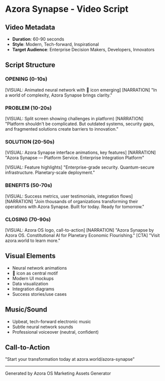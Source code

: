 # Azora Synapse - Video Script

## Video Metadata
- **Duration**: 60-90 seconds
- **Style**: Modern, Tech-forward, Inspirational
- **Target Audience**: Enterprise Decision Makers, Developers, Innovators

## Script Structure

### OPENING (0-10s)
[VISUAL: Animated neural network with 🧠 icon emerging]
[NARRATION]
"In a world of complexity, Azora Synapse brings clarity."

### PROBLEM (10-20s)
[VISUAL: Split screen showing challenges in platform)
[NARRATION]
"Platform shouldn't be complicated. But outdated systems, security gaps, and fragmented solutions create barriers to innovation."

### SOLUTION (20-50s)
[VISUAL: Azora Synapse interface animations, key features]
[NARRATION]
"Azora Synapse — Platform Service. Enterprise Integration Platform"

[VISUAL: Feature highlights]
"Enterprise-grade security. Quantum-secure infrastructure. Planetary-scale deployment."

### BENEFITS (50-70s)
[VISUAL: Success metrics, user testimonials, integration flows]
[NARRATION]
"Join thousands of organizations transforming their operations with Azora Synapse. Built for today. Ready for tomorrow."

### CLOSING (70-90s)
[VISUAL: Azora OS logo, call-to-action]
[NARRATION]
"Azora Synapse by Azora OS. Constitutional AI for Planetary Economic Flourishing."
[CTA]
"Visit azora.world to learn more."

## Visual Elements
- Neural network animations
- 🧠 icon as central motif
- Modern UI mockups
- Data visualization
- Integration diagrams
- Success stories/use cases

## Music/Sound
- Upbeat, tech-forward electronic music
- Subtle neural network sounds
- Professional voiceover (neutral, confident)

## Call-to-Action
"Start your transformation today at azora.world/azora-synapse"

---
Generated by Azora OS Marketing Assets Generator